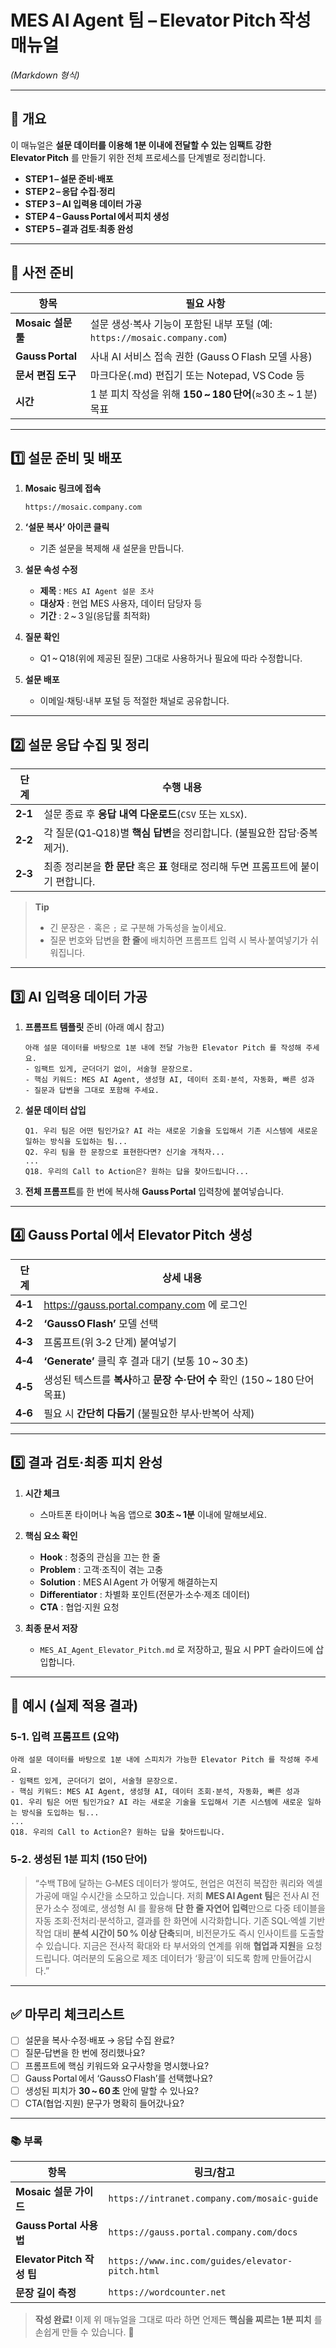 # MES AI Agent 팀 – Elevator Pitch 작성 매뉴얼  
*(Markdown 형식)*  

---  

## 📖 개요  
이 매뉴얼은 **설문 데이터를 이용해 1분 이내에 전달할 수 있는 임팩트 강한 Elevator Pitch** 를 만들기 위한 전체 프로세스를 단계별로 정리합니다.  

- **STEP 1 – 설문 준비·배포**  
- **STEP 2 – 응답 수집·정리**  
- **STEP 3 – AI 입력용 데이터 가공**  
- **STEP 4 – Gauss Portal 에서 피치 생성**  
- **STEP 5 – 결과 검토·최종 완성**  

---  

## 🔧 사전 준비  

| 항목 | 필요 사항 |
|------|-----------|
| **Mosaic 설문 툴** | 설문 생성·복사 기능이 포함된 내부 포털 (예: `https://mosaic.company.com`) |
| **Gauss Portal** | 사내 AI 서비스 접속 권한 (Gauss O Flash 모델 사용) |
| **문서 편집 도구** | 마크다운(.md) 편집기 또는 Notepad, VS Code 등 |
| **시간** | 1 분 피치 작성을 위해 **150 ~ 180 단어**(≈30 초 ~ 1 분) 목표 |

---  

## 1️⃣ 설문 준비 및 배포  

1. **Mosaic 링크에 접속**  
   ```text
   https://mosaic.company.com
   ```  

2. **‘설문 복사’ 아이콘 클릭**  
   - 기존 설문을 복제해 새 설문을 만듭니다.  

3. **설문 속성 수정**  
   - **제목** : `MES AI Agent 설문 조사`  
   - **대상자** : 현업 MES 사용자, 데이터 담당자 등  
   - **기간** : 2 ~ 3 일(응답률 최적화)  

4. **질문 확인**  
   - Q1 ~ Q18(위에 제공된 질문) 그대로 사용하거나 필요에 따라 수정합니다.  

5. **설문 배포**  
   - 이메일·채팅·내부 포털 등 적절한 채널로 공유합니다.  

---  

## 2️⃣ 설문 응답 수집 및 정리  

| 단계 | 수행 내용 |
|------|-----------|
| **2‑1** | 설문 종료 후 **응답 내역 다운로드**(`CSV` 또는 `XLSX`). |
| **2‑2** | 각 질문(Q1‑Q18)별 **핵심 답변**을 정리합니다. (불필요한 잡담·중복 제거). |
| **2‑3** | 최종 정리본을 **한 문단** 혹은 **표** 형태로 정리해 두면 프롬프트에 붙이기 편합니다. |

> **Tip**  
> - 긴 문장은 `·` 혹은 `;` 로 구분해 가독성을 높이세요.  
> - 질문 번호와 답변을 **한 줄**에 배치하면 프롬프트 입력 시 복사·붙여넣기가 쉬워집니다.  

---  

## 3️⃣ AI 입력용 데이터 가공  

1. **프롬프트 템플릿** 준비 (아래 예시 참고)  

   ```text
   아래 설문 데이터를 바탕으로 1분 내에 전달 가능한 Elevator Pitch 를 작성해 주세요.
   - 임팩트 있게, 군더더기 없이, 서술형 문장으로.
   - 핵심 키워드: MES AI Agent, 생성형 AI, 데이터 조회·분석, 자동화, 빠른 성과
   - 질문과 답변을 그대로 포함해 주세요.
   ```

2. **설문 데이터 삽입**  

   ```text
   Q1. 우리 팀은 어떤 팀인가요? AI 라는 새로운 기술을 도입해서 기존 시스템에 새로운 일하는 방식을 도입하는 팀...
   Q2. 우리 팀을 한 문장으로 표현한다면? 신기술 개척자...
   ...
   Q18. 우리의 Call to Action은? 원하는 답을 찾아드립니다...
   ```

3. **전체 프롬프트**를 한 번에 복사해 **Gauss Portal** 입력창에 붙여넣습니다.  

---  

## 4️⃣ Gauss Portal 에서 Elevator Pitch 생성  

| 단계 | 상세 내용 |
|------|-----------|
| **4‑1** | <https://gauss.portal.company.com> 에 로그인 |
| **4‑2** | **‘GaussO Flash’** 모델 선택 |
| **4‑3** | 프롬프트(위 3‑2 단계) 붙여넣기 |
| **4‑4** | **‘Generate’** 클릭 후 결과 대기 (보통 10 ~ 30 초) |
| **4‑5** | 생성된 텍스트를 **복사**하고 **문장 수·단어 수** 확인 (150 ~ 180 단어 목표) |
| **4‑6** | 필요 시 **간단히 다듬기** (불필요한 부사·반복어 삭제) |

---  

## 5️⃣ 결과 검토·최종 피치 완성  

1. **시간 체크**  
   - 스마트폰 타이머나 녹음 앱으로 **30초 ~ 1분** 이내에 말해보세요.  

2. **핵심 요소 확인**  

   - **Hook** : 청중의 관심을 끄는 한 줄  
   - **Problem** : 고객·조직이 겪는 고충  
   - **Solution** : MES AI Agent 가 어떻게 해결하는지  
   - **Differentiator** : 차별화 포인트(전문가·소수·제조 데이터)  
   - **CTA** : 협업·지원 요청  

3. **최종 문서 저장**  
   - `MES_AI_Agent_Elevator_Pitch.md` 로 저장하고, 필요 시 PPT 슬라이드에 삽입합니다.  

---  

## 📌 예시 (실제 적용 결과)  

### 5‑1. 입력 프롬프트 (요약)  

```text
아래 설문 데이터를 바탕으로 1분 내에 스피치가 가능한 Elevator Pitch 를 작성해 주세요.
- 임팩트 있게, 군더더기 없이, 서술형 문장으로.
- 핵심 키워드: MES AI Agent, 생성형 AI, 데이터 조회·분석, 자동화, 빠른 성과
Q1. 우리 팀은 어떤 팀인가요? AI 라는 새로운 기술을 도입해서 기존 시스템에 새로운 일하는 방식을 도입하는 팀...
...
Q18. 우리의 Call to Action은? 원하는 답을 찾아드립니다.
```

### 5‑2. 생성된 1분 피치 (150 단어)  

> “수백 TB에 달하는 G‑MES 데이터가 쌓여도, 현업은 여전히 복잡한 쿼리와 엑셀 가공에 매일 수시간을 소모하고 있습니다. 저희 **MES AI Agent 팀**은 전사 AI 전문가 소수 정예로, 생성형 AI 를 활용해 **단 한 줄 자연어 입력**만으로 다중 테이블을 자동 조회·전처리·분석하고, 결과를 한 화면에 시각화합니다. 기존 SQL·엑셀 기반 작업 대비 **분석 시간이 50 % 이상 단축**되며, 비전문가도 즉시 인사이트를 도출할 수 있습니다. 지금은 전사적 확대와 타 부서와의 연계를 위해 **협업과 지원**을 요청드립니다. 여러분의 도움으로 제조 데이터가 ‘황금’이 되도록 함께 만들어갑시다.”  

---  

## ✅ 마무리 체크리스트  

- [ ] 설문을 복사·수정·배포 → 응답 수집 완료?  
- [ ] 질문‑답변을 한 번에 정리했나요?  
- [ ] 프롬프트에 핵심 키워드와 요구사항을 명시했나요?  
- [ ] Gauss Portal 에서 ‘GaussO Flash’를 선택했나요?  
- [ ] 생성된 피치가 **30 ~ 60 초** 안에 말할 수 있나요?  
- [ ] CTA(협업·지원) 문구가 명확히 들어갔나요?  

---  

### 📚 부록  

| 항목 | 링크/참고 |
|------|-----------|
| **Mosaic 설문 가이드** | `https://intranet.company.com/mosaic-guide` |
| **Gauss Portal 사용법** | `https://gauss.portal.company.com/docs` |
| **Elevator Pitch 작성 팁** | `https://www.inc.com/guides/elevator-pitch.html` |
| **문장 길이 측정** | `https://wordcounter.net` |

> **작성 완료!** 이제 위 매뉴얼을 그대로 따라 하면 언제든 **핵심을 찌르는 1분 피치** 를 손쉽게 만들 수 있습니다. 🚀  

